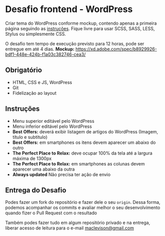 # Desafio frontend - WordPress

Criar tema do WordPress conforme mockup, contendo apenas a primeira página seguindo as [instruções](#instruções). Fique livre para usar SCSS, SASS, LESS, Stylus ou simplesmente CSS.

O desafio tem tempo de execução previsto para 12 horas, pode ser entregue em até 4 dias.
**Mockup:** https://xd.adobe.com/spec/b8929926-bdf1-448e-424b-f1a03c382746-cea3/

## Obrigatório

-   HTML, CSS e JS, WordPress
-   Git
-   Fidelização ao layout

## Instruções

-   Menu superior editável pelo WordPress
-   Menu inferior editável pelo WordPress
-   **Best Offers:** deverá exibir listagem de artigos do WordPress (Imagem, título e subtitulo)
-   **Best Offers:** em smartphones os itens devem aparecer um abaixo do outro
-   **The Perfect Place to Relax:** deve ocupar 100% da tela até a largura máxima de 1300px
-   **The Perfect Place to Relax:** em smartphones as colunas devem aparecer uma abaixo da outra
-   **Always updated** Não precisa ter ação de envio

## Entrega do Desafio

Podes fazer um fork do repositório e fazer dele o seu `origin`. Dessa forma, podemos acompanhar os commits e avaliar melhor o seu desenvolvimento quando fizer o Pull Request com o resultado

Também podes fazer tudo em algum repositório privado e na entrega, liberar acesso de leitura para o e-mail maclevison@gmail.com
